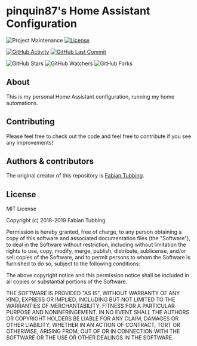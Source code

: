 # pinquin87's Home Assistant Configuration

![Project Maintenance][maintenance-shield]
[![License][license-shield]](LICENSE.md)

[![GitHub Activity][commits-shield]][commits]
[![GitHub Last Commit][last-commit-shield]][commits]

![GitHub Stars][stars-shield]
![GitHub Watchers][watchers-shield]
![GitHub Forks][forks-shield]

## About

This is my personal Home Assistant configuration, running my home automations.

## Contributing

Please feel free to check out the code and feel free to contribute if you see any improvements!


## Authors & contributors

The original creator of this repository is [Fabian Tubbing][pinquin87].


## License

MIT License

Copyright (c) 2018-2019 Fabian Tubbing

Permission is hereby granted, free of charge, to any person obtaining a copy
of this software and associated documentation files (the "Software"), to deal
in the Software without restriction, including without limitation the rights
to use, copy, modify, merge, publish, distribute, sublicense, and/or sell
copies of the Software, and to permit persons to whom the Software is
furnished to do so, subject to the following conditions:

The above copyright notice and this permission notice shall be included in all
copies or substantial portions of the Software.

THE SOFTWARE IS PROVIDED "AS IS", WITHOUT WARRANTY OF ANY KIND, EXPRESS OR
IMPLIED, INCLUDING BUT NOT LIMITED TO THE WARRANTIES OF MERCHANTABILITY,
FITNESS FOR A PARTICULAR PURPOSE AND NONINFRINGEMENT. IN NO EVENT SHALL THE
AUTHORS OR COPYRIGHT HOLDERS BE LIABLE FOR ANY CLAIM, DAMAGES OR OTHER
LIABILITY, WHETHER IN AN ACTION OF CONTRACT, TORT OR OTHERWISE, ARISING FROM,
OUT OF OR IN CONNECTION WITH THE SOFTWARE OR THE USE OR OTHER DEALINGS IN THE
SOFTWARE.

[commits-shield]: https://img.shields.io/github/commit-activity/y/pinquin87/home-assistant-config.svg
[commits]: https://github.com/pinquin87/home-assistant-config/commits/master
[contributors]: https://github.com/pinquin87/home-assistant-config/graphs/contributors
[pinquin87]: https://github.com/pinquin87
[home-assistant]: https://home-assistant.io
[license-shield]: https://img.shields.io/github/license/pinquin87/home-assistant-config.svg
[maintenance-shield]: https://img.shields.io/maintenance/yes/2019.svg
[last-commit-shield]: https://img.shields.io/github/last-commit/pinquin87/home-assistant-config.svg
[stars-shield]: https://img.shields.io/github/stars/pinquin87/home-assistant-config.svg?style=social&label=Stars
[forks-shield]: https://img.shields.io/github/forks/pinquin87/home-assistant-config.svg?style=social&label=Forks
[watchers-shield]: https://img.shields.io/github/watchers/pinquin87/home-assistant-config.svg?style=social&label=Watchers